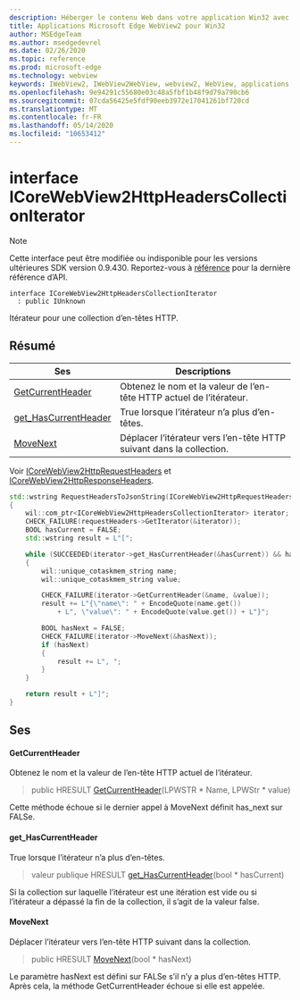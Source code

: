 ```yaml
---
description: Héberger le contenu Web dans votre application Win32 avec le contrôle Microsoft Edge WebView2
title: Applications Microsoft Edge WebView2 pour Win32
author: MSEdgeTeam
ms.author: msedgedevrel
ms.date: 02/26/2020
ms.topic: reference
ms.prod: microsoft-edge
ms.technology: webview
keywords: IWebView2, IWebView2WebView, webview2, WebView, applications Win32, Win32, Edge, ICoreWebView2, ICoreWebView2Host, contrôle de navigateur, html Edge
ms.openlocfilehash: 9e94291c55680e03c48a5fbf1b48f9d79a790cb6
ms.sourcegitcommit: 07cda56425e5fdf90eeb3972e17041261bf720cd
ms.translationtype: MT
ms.contentlocale: fr-FR
ms.lasthandoff: 05/14/2020
ms.locfileid: "10653412"
---
```

# interface ICoreWebView2HttpHeadersCollectionIterator 

> [!NOTE]
> Cette interface peut être modifiée ou indisponible pour les versions ultérieures SDK version 0.9.430. Reportez-vous à [référence](../../../webview2-api-reference.md) pour la dernière référence d’API.

```
interface ICoreWebView2HttpHeadersCollectionIterator
  : public IUnknown
```

Itérateur pour une collection d’en-têtes HTTP.

## Résumé

 Ses                        | Descriptions
--------------------------------|---------------------------------------------
[GetCurrentHeader](#getcurrentheader) | Obtenez le nom et la valeur de l’en-tête HTTP actuel de l’itérateur.
[get_HasCurrentHeader](#get_hascurrentheader) | True lorsque l’itérateur n’a plus d’en-têtes.
[MoveNext](#movenext) | Déplacer l’itérateur vers l’en-tête HTTP suivant dans la collection.

Voir [ICoreWebView2HttpRequestHeaders](ICoreWebView2HttpRequestHeaders.md) et [ICoreWebView2HttpResponseHeaders](ICoreWebView2HttpResponseHeaders.md). 

```cpp
std::wstring RequestHeadersToJsonString(ICoreWebView2HttpRequestHeaders* requestHeaders)
{
    wil::com_ptr<ICoreWebView2HttpHeadersCollectionIterator> iterator;
    CHECK_FAILURE(requestHeaders->GetIterator(&iterator));
    BOOL hasCurrent = FALSE;
    std::wstring result = L"[";

    while (SUCCEEDED(iterator->get_HasCurrentHeader(&hasCurrent)) && hasCurrent)
    {
        wil::unique_cotaskmem_string name;
        wil::unique_cotaskmem_string value;

        CHECK_FAILURE(iterator->GetCurrentHeader(&name, &value));
        result += L"{\"name\": " + EncodeQuote(name.get())
            + L", \"value\": " + EncodeQuote(value.get()) + L"}";

        BOOL hasNext = FALSE;
        CHECK_FAILURE(iterator->MoveNext(&hasNext));
        if (hasNext)
        {
            result += L", ";
        }
    }

    return result + L"]";
}
```

## Ses

#### GetCurrentHeader 

Obtenez le nom et la valeur de l’en-tête HTTP actuel de l’itérateur.

> public HRESULT [GetCurrentHeader](#getcurrentheader)(LPWSTR * Name, LPWStr * value)

Cette méthode échoue si le dernier appel à MoveNext définit has_next sur FALSe.

#### get_HasCurrentHeader 

True lorsque l’itérateur n’a plus d’en-têtes.

> valeur publique HRESULT [get_HasCurrentHeader](#get_hascurrentheader)(bool * hasCurrent)

Si la collection sur laquelle l’itérateur est une itération est vide ou si l’itérateur a dépassé la fin de la collection, il s’agit de la valeur false.

#### MoveNext 

Déplacer l’itérateur vers l’en-tête HTTP suivant dans la collection.

> public HRESULT [MoveNext](#movenext)(bool * hasNext)

Le paramètre hasNext est défini sur FALSe s’il n’y a plus d’en-têtes HTTP. Après cela, la méthode GetCurrentHeader échoue si elle est appelée.

